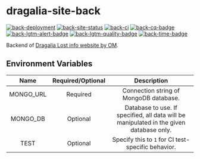 # dragalia-site-back

[![back-deployment]][back-site]
[![back-site-status]][back-site]
[![back-ci]][back-ci-link]
[![back-cq-badge]][back-cq-link]
[![back-lgtm-alert-badge]][back-lgtm-alert-link]
[![back-lgtm-quality-badge]][back-lgtm-quality-link]
[![back-time-badge]][back-time-link]

Backend of [Dragalia Lost info website by OM][site].

## Environment Variables

Name | Required/Optional | Description
:---: | :---: | :---:
MONGO_URL | Required | Connection string of MongoDB database.
MONGO_DB | Optional | Database to use. If specified, all data will be manipulated in the given database only.
TEST | Optional | Specify this to `1` for CI test-specific behavior.

[site]: https://dl.raenonx.cc

[back-deployment]: https://pyheroku-badge.herokuapp.com/?app=dragalia-site-back&style=flat-square

[back-site]: https://dl-back.raenonx.cc

[back-site-status]: https://img.shields.io/website?down_message=offline&up_message=online&url=https%3A%2F%2Fdl-back.raenonx.cc

[back-cq-link]: https://www.codacy.com/gh/RaenonX-DL/dragalia-site-back/dashboard

[back-cq-badge]: https://app.codacy.com/project/badge/Grade/8710325ebb8049c18a5576aa2feb8567

[back-ci]: https://github.com/RaenonX-DL/dragalia-site-back/workflows/Python%20CI/badge.svg

[back-ci-link]: https://github.com/RaenonX-DL/dragalia-site-back/actions?query=workflow%3A%22Python+CI%22

[back-time-link]: https://wakatime.com/badge/github/RaenonX-DL/dragalia-site-back

[back-time-badge]: https://wakatime.com/badge/github/RaenonX-DL/dragalia-site-back.svg

[back-lgtm-alert-badge]: https://img.shields.io/lgtm/alerts/g/RaenonX-DL/dragalia-site-back.svg?logo=lgtm&logoWidth=18

[back-lgtm-alert-link]: https://lgtm.com/projects/g/RaenonX-DL/dragalia-site-back/alerts/

[back-lgtm-quality-badge]: https://img.shields.io/lgtm/grade/python/g/RaenonX-DL/dragalia-site-back.svg?logo=lgtm&logoWidth=18

[back-lgtm-quality-link]: https://lgtm.com/projects/g/RaenonX-DL/dragalia-site-back/context:python

